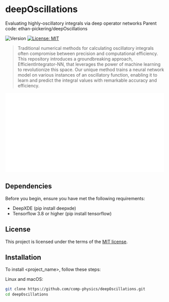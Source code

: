 # deepOscillations

Evaluating highly-oscillatory integrals via deep operator networks
Parent code: ethan-pickering/deepOscillations

![Version](https://img.shields.io/badge/version-1.0-blue)
[![License: MIT](https://img.shields.io/badge/License-MIT-yellow.svg)](#license)


> Traditional numerical methods for calculating oscillatory integrals often compromise between precision and computational efficiency. This repository introduces a groundbreaking approach, EfficientIntegrator-NN, that leverages the power of machine learning to revolutionize this space. Our unique method trains a neural network model on various instances of an oscillatory function, enabling it to learn and predict the integral values with remarkable accuracy and efficiency.

![Project Image or GIF](https://github.com/comp-physics/deepOscillations/blob/master/doc/NN_integral.gif)

## Dependencies

Before you begin, ensure you have met the following requirements:

- DeepXDE (pip install deepxde)
- Tensorflow 3.8 or higher (pip install tensorflow)

## License

<Need to check> This project is licensed under the terms of the [MIT license](https://opensource.org/licenses/MIT). 


## Installation

To install <project_name>, follow these steps:

Linux and macOS:
```bash
git clone https://github.com/comp-physics/deepOscillations.git
cd deepOscillations



